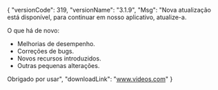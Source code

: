 {
  "versionCode": 319,
  "versionName": "3.1.9",
  "Msg": "Nova atualização está disponível, para continuar em nosso aplicativo, atualize-a.

O que há de novo:
- Melhorias de desempenho.
- Correções de bugs.
- Novos recursos introduzidos.
- Outras pequenas alterações.

Obrigado por usar",
  "downloadLink": "www.videos.com"
  } 
